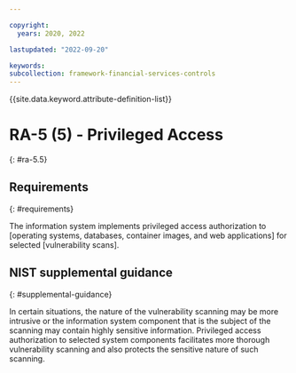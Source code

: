 ```yaml
---

copyright:
  years: 2020, 2022

lastupdated: "2022-09-20"

keywords: 
subcollection: framework-financial-services-controls
---
```


{{site.data.keyword.attribute-definition-list}}

# RA-5 (5) - Privileged Access
{: #ra-5.5}

## Requirements
{: #requirements}

The information system implements privileged access authorization to [operating systems, databases, container images, and web applications] for selected [vulnerability scans].

## NIST supplemental guidance
{: #supplemental-guidance}

In certain situations, the nature of the vulnerability scanning may be more intrusive or the information system component that is the subject of the scanning may contain highly sensitive information. Privileged access authorization to selected system components facilitates more thorough vulnerability scanning and also protects the sensitive nature of such scanning.

